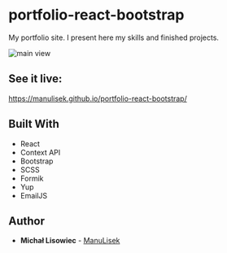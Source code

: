 # portfolio-react-bootstrap

My portfolio site. I present here my skills and finished projects.

![main view](https://res.cloudinary.com/dorwcwygq/image/upload/v1641152067/wtyker/portfolio_qox85q.webp)

## See it live:
https://manulisek.github.io/portfolio-react-bootstrap/

## Built With

* React
* Context API
* Bootstrap
* SCSS
* Formik
* Yup
* EmailJS

## Author

* **Michał Lisowiec** - [ManuLisek](https://github.com/ManuLisek)
